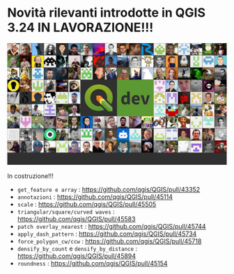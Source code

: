 # Novità rilevanti introdotte in QGIS 3.24 IN LAVORAZIONE!!!

![](../img/splashscreen/splashDEV.png)


In costruzione!!!


- `get_feature e array` : <https://github.com/qgis/QGIS/pull/43352>
- `annotazioni` : <https://github.com/qgis/QGIS/pull/45114>
- `scale` : <https://github.com/qgis/QGIS/pull/45505>
- `triangular/square/curved waves` : <https://github.com/qgis/QGIS/pull/45583>
- `patch overlay_nearest` : https://github.com/qgis/QGIS/pull/45744
- `apply_dash_pattern` : https://github.com/qgis/QGIS/pull/45734
- `force_polygon_cw/ccw` : https://github.com/qgis/QGIS/pull/45718
- `densify_by_count` e `densify_by_distance` : https://github.com/qgis/QGIS/pull/45894
- `roundness` : https://github.com/qgis/QGIS/pull/45154

